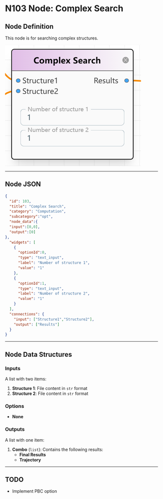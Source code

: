 # **N103 Node: Complex Search**

## **Node Definition**

This node is for searching complex structures.

![Screenshot](../img/N103.jpg)

---

## **Node JSON**

```json
{
  "id": 103,
  "title": "Complex Search",
  "category": "Computation",
  "subcategory":"opt",
  "node_data":{
  "input":[0,0],
  "output":[0]
},
  "widgets": [
    {
      "optionId":0,
      "type": "text_input",
      "label": "Number of structure 1",
      "value": "1"
    },
    {
      "optionId":1,
      "type": "text_input",
      "label": "Number of structure 2",
      "value": "1"
    }
  ],
  "connections": {
    "input": ["Structure1","Structure2"],
    "output": ["Results"]
  }
}
```

---

## **Node Data Structures**

### **Inputs**

A list with two items:  

1. **Structure 1**: File content in `str` format  
2. **Structure 2**: File content in `str` format  

### **Options**

- **None**

### **Outputs**

A list with one item:  

1. **Combo** (`list`): Contains the following results:  
   - **Final Results**  
   - **Trajectory**  

---

## **TODO**

- Implement PBC option  

